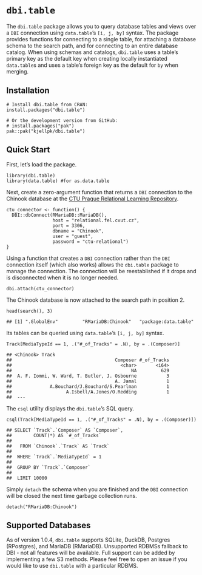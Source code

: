# `dbi.table`

The `dbi.table` package allows you to query database tables and views
over a `DBI` connection using `data.table`’s `[i, j, by]` syntax. The
package provides functions for connecting to a single table, for
attaching a database schema to the search path, and for connecting to an
entire database catalog. When using schemas and catalogs, `dbi.table`
uses a table’s primary key as the default key when creating locally
instantiated `data.table`s and uses a table’s foreign key as the default
for `by` when merging.

## Installation

    # Install dbi.table from CRAN:
    install.packages("dbi.table")

    # Or the development version from GitHub:
    # install.packages("pak")
    pak::pak("kjellpk/dbi.table")

## Quick Start

First, let’s load the package.

    library(dbi.table)
    library(data.table) #for as.data.table

Next, create a zero-argument function that returns a `DBI` connection to
the Chinook database at the [CTU Prague Relational Learning
Repository](https://relational-data.org/).

    ctu_connector <- function() {
      DBI::dbConnect(RMariaDB::MariaDB(),
                     host = "relational.fel.cvut.cz",
                     port = 3306,
                     dbname = "Chinook",
                     user = "guest",
                     password = "ctu-relational")
    }

Using a function that creates a `DBI` connection rather than the `DBI`
connection itself (which also works) allows the `dbi.table` package to
manage the connection. The connection will be reestablished if it drops
and is disconnected when it is no longer needed.

    dbi.attach(ctu_connector)

The Chinook database is now attached to the search path in position 2.

    head(search(), 3)

    ## [1] ".GlobalEnv"         "RMariaDB:Chinook"   "package:data.table"

Its tables can be queried using `data.table`’s `[i, j, by]` syntax.

    Track[MediaTypeId == 1, .("#_of_Tracks" = .N), by = .(Composer)]

    ## <Chinook> Track 
    ##                                      Composer #_of_Tracks
    ##                                        <char>       <i64>
    ##                                            NA         629
    ##  A. F. Iommi, W. Ward, T. Butler, J. Osbourne           3
    ##                                      A. Jamal           1
    ##              A.Bouchard/J.Bouchard/S.Pearlman           1
    ##                    A.Isbell/A.Jones/O.Redding           1
    ##  ---

The `csql` utility displays the `dbi.table`’s SQL query.

    csql(Track[MediaTypeId == 1, .("#_of_Tracks" = .N), by = .(Composer)])

    ## SELECT `Track`.`Composer` AS `Composer`,
    ##        COUNT(*) AS `#_of_Tracks`
    ## 
    ##   FROM `Chinook`.`Track` AS `Track`
    ## 
    ##  WHERE `Track`.`MediaTypeId` = 1
    ## 
    ##  GROUP BY `Track`.`Composer`
    ## 
    ##  LIMIT 10000

Simply `detach` the schema when you are finished and the `DBI`
connection will be closed the next time garbage collection runs.

    detach("RMariaDB:Chinook")

## Supported Databases

As of version 1.0.4, `dbi.table` supports SQLite, DuckDB, Postgres
(RPostgres), and MariaDB (RMariaDB). Unsupported RDBMSs fallback to
DBI - not all features will be available. Full support can be added by
implementing a few S3 methods. Please feel free to open an issue if you
would like to use `dbi.table` with a particular RDBMS.
